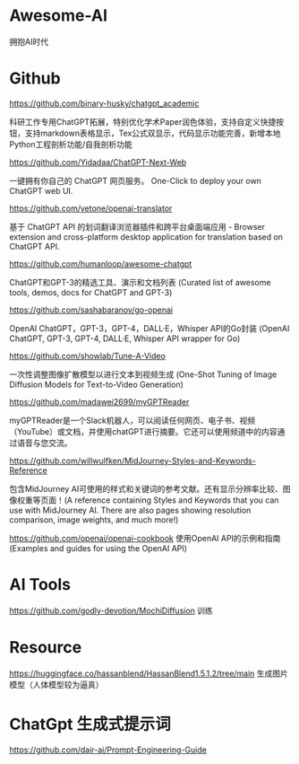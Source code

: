 # Awesome-AI
拥抱AI时代

# Github

https://github.com/binary-husky/chatgpt_academic

科研工作专用ChatGPT拓展，特别优化学术Paper润色体验，支持自定义快捷按钮，支持markdown表格显示，Tex公式双显示，代码显示功能完善，新增本地Python工程剖析功能/自我剖析功能


https://github.com/Yidadaa/ChatGPT-Next-Web

一键拥有你自己的 ChatGPT 网页服务。 One-Click to deploy your own ChatGPT web UI.


https://github.com/yetone/openai-translator

基于 ChatGPT API 的划词翻译浏览器插件和跨平台桌面端应用 - Browser extension and cross-platform desktop application for translation based on ChatGPT API.


https://github.com/humanloop/awesome-chatgpt

ChatGPT和GPT-3的精选工具、演示和文档列表 (Curated list of awesome tools, demos, docs for ChatGPT and GPT-3)


https://github.com/sashabaranov/go-openai

OpenAI ChatGPT，GPT-3，GPT-4，DALL·E，Whisper API的Go封装 (OpenAI ChatGPT, GPT-3, GPT-4, DALL·E, Whisper API wrapper for Go)


https://github.com/showlab/Tune-A-Video

一次性调整图像扩散模型以进行文本到视频生成 (One-Shot Tuning of Image Diffusion Models for Text-to-Video Generation)


https://github.com/madawei2699/myGPTReader

myGPTReader是一个Slack机器人，可以阅读任何网页、电子书、视频（YouTube）或文档，并使用chatGPT进行摘要。它还可以使用频道中的内容通过语音与您交流。


https://github.com/willwulfken/MidJourney-Styles-and-Keywords-Reference

包含MidJourney AI可使用的样式和关键词的参考文献。还有显示分辨率比较、图像权重等页面！(A reference containing Styles and Keywords that you can use with MidJourney AI. There are also pages showing resolution comparison, image weights, and much more!)

https://github.com/openai/openai-cookbook
使用OpenAI API的示例和指南(Examples and guides for using the OpenAI API)

# AI Tools
https://github.com/godly-devotion/MochiDiffusion
训练

# Resource

https://huggingface.co/hassanblend/HassanBlend1.5.1.2/tree/main
生成图片模型（人体模型较为逼真）


# ChatGpt 生成式提示词

https://github.com/dair-ai/Prompt-Engineering-Guide
